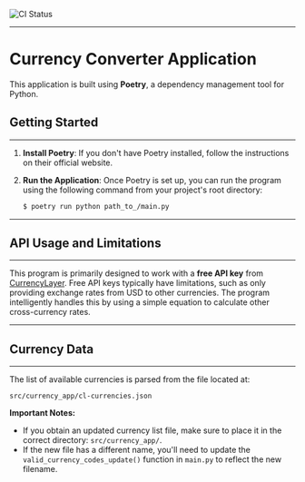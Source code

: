 ![CI Status](https://github.com/AleksJh/currency_converter/actions/workflows/ci.yml/badge.svg?branch=dev)

---

# Currency Converter Application

This application is built using **Poetry**, a dependency management tool for Python.

## Getting Started
---
1.  **Install Poetry**: If you don't have Poetry installed, follow the instructions on their official website.
2.  **Run the Application**: Once Poetry is set up, you can run the program using the following command from your project's root directory:

    ```bash
    $ poetry run python path_to_/main.py
    ```

---

## API Usage and Limitations
---
This program is primarily designed to work with a **free API key** from [CurrencyLayer](https://currencylayer.com/). Free API keys typically have limitations, such as only providing exchange rates from USD to other currencies. The program intelligently handles this by using a simple equation to calculate other cross-currency rates.

---

## Currency Data
---
The list of available currencies is parsed from the file located at:

`src/currency_app/cl-currencies.json`

**Important Notes:**

* If you obtain an updated currency list file, make sure to place it in the correct directory: `src/currency_app/`.
* If the new file has a different name, you'll need to update the `valid_currency_codes_update()` function in `main.py` to reflect the new filename.